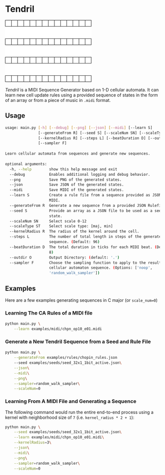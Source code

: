 # Tendril

![tendril-algo](docs/tendril.gif)

_Tendril_ is a MIDI Sequence Generator based on 1-D cellular automata. It can learn new cell update rules using a provided sequence of states in the form of an array or from a piece of music in `.midi` format.

## Usage

```bash
usage: main.py [-h] [--debug] [--png] [--json] [--midi] [--learn S]
               [--generateFrom R] [--seed S] [--scaleNum SN] [--scaleType ST]
               [--kernelRadius R] [--steps L] [--beatDuration D] [--outdir O]
               [--sampler F]

Learn cellular automata from sequences and generate new sequences.

optional arguments:
  -h, --help        show this help message and exit
  --debug           Enables additional logging and debug behavior.
  --png             Save PNG of the generated states.
  --json            Save JSON of the generated states.
  --midi            Save MIDI of the generated states.
  --learn S         Create a rule file from a sequence provided as JSON or
                    MIDI.
  --generateFrom R  Generate a new sequence from a provided JSON Rulefile.
  --seed S          Provide an array as a JSON file to be used as a seed
                    state.
  --scaleNum SN     Select scale 0-12
  --scaleType ST    Select scale type: [maj, min]
  --kernelRadius R  The radius of the kernel around the cell.
  --steps L         The number of total length in steps of the generated
                    sequence. (Default: 96)
  --beatDuration D  The total duration in ticks for each MIDI beat. (Default:
                    8)
  --outdir O        Output Directory: (default: '.')
  --sampler F       Choose the sampling function to apply to the resulting
                    cellular automaton sequence. (Options: ['noop',
                    'random_walk_sampler'])
```

## Examples

Here are a few examples generating sequences in C major (or `scale_num=0`)

### Learning The CA Rules of a MIDI file

```bash
python main.py \
    --learn examples/midi/chpn_op10_e01.midi
```

### Generate a New Tendril Sequence from a Seed and Rule File

```bash
python main.py \
    --generateFrom examples/rules/chopin_rules.json
    --seed examples/seeds/seed_32x1_1bit_active.json\
    --json\
    --midi\
    --png\
    --sampler=random_walk_sampler\
    --scaleNum=0
```

### Learning From A MIDI File and Generating a Sequence

The following command would run the entire end-to-end process using a kernel with neighborhood size of `7` (i.e. `kernel_radius * 2 + 1`):

```bash
python main.py \
    --seed examples/seeds/seed_32x1_1bit_active.json\
    --learn examples/midi/chpn_op10_e01.midi\
    --kernelRadius=3\
    --json\
    --midi\
    --png\
    --sampler=random_walk_sampler\
    --scaleNum=0
```
